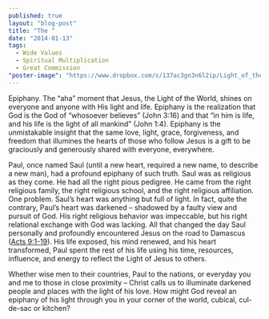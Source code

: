 ```yaml
---
published: true
layout: "blog-post"
title: "The "
date: "2014-01-13"
tags: 
  - Wide Values
  - Spiritual Multiplication
  - Great Commission
"poster-image": "https://www.dropbox.com/s/137ac3gn3n6l2ip/Light_of_the_cross_by_ThomasKostiuk.jpg"
---
```


Epiphany.  The “aha” moment that Jesus, the Light of the World, shines on everyone and anyone with His light and life.  Epiphany is the realization that God is the God of “whosoever believes” (John 3:16) and that “in him is life, and his life is the light of all mankind” (John 1:4).  Epiphany is the unmistakable insight that the same love, light, grace, forgiveness, and freedom that illumines the hearts of those who follow Jesus is a gift to be graciously and generously shared with everyone, everywhere.

Paul, once named Saul (until a new heart, required a new name, to describe a new man), had a profound epiphany of such truth.  Saul was as religious as they come.  He had all the right pious pedigree.  He came from the right religious family, the right religious school, and the right religious affiliation.  One problem.  Saul’s heart was anything but full of light.  In fact, quite the contrary, Paul’s heart was darkened – shadowed by a faulty view and pursuit of God.  His right religious behavior was impeccable, but his right relational exchange with God was lacking.   All that changed the day Saul personally and profoundly encountered Jesus on the road to Damascus ([Acts 9:1-19](http://www.biblegateway.com/passage/?search=Acts%209:1-19&version=NIV)).  His life exposed, his mind renewed, and his heart transformed, Paul spent the rest of his life using his time, resources, influence, and energy to reflect the Light of Jesus to others. 

Whether wise men to their countries, Paul to the nations, or everyday you and me to those in close proximity – Christ calls us to illuminate darkened people and places with the light of his love.  How might God reveal an epiphany of his light through you in your corner of the world, cubical, cul-de-sac or kitchen?